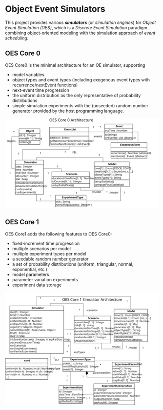 # Object Event Simulators 
This project provides various ***simulators*** (or *simulation engines*) for *Object Event Simulation (OES)*,
which is a *Discrete Event Simulation* paradigm combining object-oriented modeling with the simulation approach of 
*event scheduling*.

## OES Core 0

OES Core0 is the minimal architecture for an OE simulator, supporting  

- model variables 
- object types and event types (including exogenous event types with recurrence/nextEvent functions)
- next-event time progression
- the uniform distribution as the only representative of probability distributions
- simple simulation experiments with the (unseeded) random number generator provided by the host programming language.

<img src="./OES-Core0.svg">

## OES Core 1

OES Core1 adds the following features to OES Core0:

- fixed-increment time progression
- multiple scenarios per model
- multiple experiment types per model
- a seedable random number generator
- a set of probability distributions (uniform, triangular, normal, exponential, etc.)
- model parameters 
- parameter variation experiments
- experiment data storage

<img src="./OES-Core1.svg">
